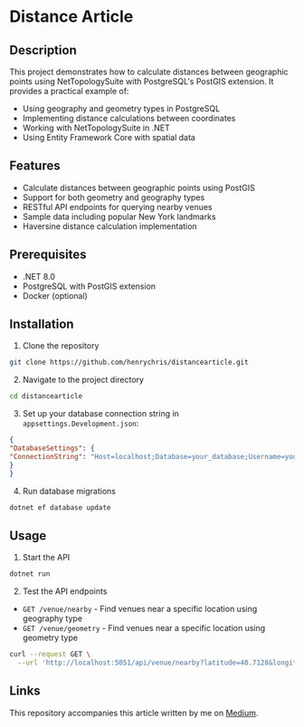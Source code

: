# Distance Article

## Description

This project demonstrates how to calculate distances between geographic points using NetTopologySuite with PostgreSQL's PostGIS extension. It provides a practical example of:

- Using geography and geometry types in PostgreSQL
- Implementing distance calculations between coordinates
- Working with NetTopologySuite in .NET
- Using Entity Framework Core with spatial data

## Features

- Calculate distances between geographic points using PostGIS
- Support for both geometry and geography types
- RESTful API endpoints for querying nearby venues
- Sample data including popular New York landmarks
- Haversine distance calculation implementation

## Prerequisites

- .NET 8.0
- PostgreSQL with PostGIS extension
- Docker (optional)

## Installation

1. Clone the repository

 ```bash
 git clone https://github.com/henrychris/distancearticle.git
 ```

2. Navigate to the project directory

 ```bash
 cd distancearticle
 ```

3. Set up your database connection string in `appsettings.Development.json`:

 ```json
 {
 "DatabaseSettings": {
 "ConnectionString": "Host=localhost;Database=your_database;Username=your_username;Password=your_password"
 }
 }
 ```

4. Run database migrations

 ```bash
 dotnet ef database update
 ```

## Usage

1. Start the API

```bash
dotnet run
```

2. Test the API endpoints

- `GET /venue/nearby` - Find venues near a specific location using geography type
- `GET /venue/geometry` - Find venues near a specific location using geometry type

```bash
curl --request GET \
  --url 'http://localhost:5051/api/venue/nearby?latitude=40.7128&longitude=-74.0060&rangeInKm=1'
```

## Links

This repository accompanies this article written by me on [Medium]([link](https://medium.com/@hiddenhenry/calculating-distances-in-net-core-with-postgis-cartesian-vs-haversine-vs-geography-type-1893d80fb57c)).
